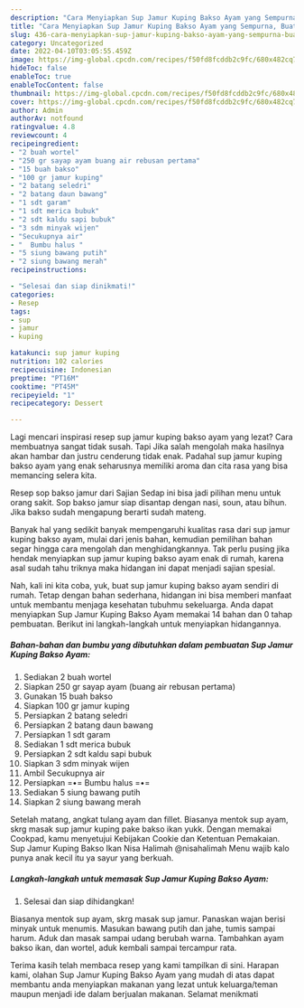```yaml
---
description: "Cara Menyiapkan Sup Jamur Kuping Bakso Ayam yang Sempurna, Buat Buka Puasa Bikin Ngiler"
title: "Cara Menyiapkan Sup Jamur Kuping Bakso Ayam yang Sempurna, Buat Buka Puasa Bikin Ngiler"
slug: 436-cara-menyiapkan-sup-jamur-kuping-bakso-ayam-yang-sempurna-buat-buka-puasa-bikin-ngiler
category: Uncategorized
date: 2022-04-10T03:05:55.459Z
image: https://img-global.cpcdn.com/recipes/f50fd8fcddb2c9fc/680x482cq70/sup-jamur-kuping-bakso-ayam-foto-resep-utama.jpg
hideToc: false
enableToc: true
enableTocContent: false
thumbnail: https://img-global.cpcdn.com/recipes/f50fd8fcddb2c9fc/680x482cq70/sup-jamur-kuping-bakso-ayam-foto-resep-utama.jpg
cover: https://img-global.cpcdn.com/recipes/f50fd8fcddb2c9fc/680x482cq70/sup-jamur-kuping-bakso-ayam-foto-resep-utama.jpg
author: Admin
authorAv: notfound
ratingvalue: 4.8
reviewcount: 4
recipeingredient:
- "2 buah wortel"
- "250 gr sayap ayam buang air rebusan pertama"
- "15 buah bakso"
- "100 gr jamur kuping"
- "2 batang seledri"
- "2 batang daun bawang"
- "1 sdt garam"
- "1 sdt merica bubuk"
- "2 sdt kaldu sapi bubuk"
- "3 sdm minyak wijen"
- "Secukupnya air"
- "  Bumbu halus "
- "5 siung bawang putih"
- "2 siung bawang merah"
recipeinstructions:

- "Selesai dan siap dinikmati!"
categories:
- Resep
tags:
- sup
- jamur
- kuping

katakunci: sup jamur kuping 
nutrition: 102 calories
recipecuisine: Indonesian
preptime: "PT16M"
cooktime: "PT45M"
recipeyield: "1"
recipecategory: Dessert

---
```



Lagi mencari inspirasi resep sup jamur kuping bakso ayam yang lezat? Cara membuatnya sangat tidak susah. Tapi Jika salah mengolah maka hasilnya akan hambar dan justru cenderung tidak enak. Padahal sup jamur kuping bakso ayam yang enak seharusnya memiliki aroma dan cita rasa yang bisa memancing selera kita.


Resep sop bakso jamur dari Sajian Sedap ini bisa jadi pilihan menu untuk orang sakit. Sop bakso jamur siap disantap dengan nasi, soun, atau bihun. Jika bakso sudah mengapung berarti sudah mateng.

Banyak hal yang sedikit banyak mempengaruhi kualitas rasa dari sup jamur kuping bakso ayam, mulai dari jenis bahan, kemudian pemilihan bahan segar hingga cara mengolah dan menghidangkannya. Tak perlu pusing jika hendak menyiapkan sup jamur kuping bakso ayam enak di rumah, karena asal sudah tahu triknya maka hidangan ini dapat menjadi sajian spesial.


Nah, kali ini kita coba, yuk, buat sup jamur kuping bakso ayam sendiri di rumah. Tetap dengan bahan sederhana, hidangan ini bisa memberi manfaat untuk membantu menjaga kesehatan tubuhmu sekeluarga. Anda dapat menyiapkan Sup Jamur Kuping Bakso Ayam memakai 14 bahan dan 0 tahap pembuatan. Berikut ini langkah-langkah untuk menyiapkan hidangannya.

<!--inarticleads1-->

##### Bahan-bahan dan bumbu yang dibutuhkan dalam pembuatan Sup Jamur Kuping Bakso Ayam:

1. Sediakan 2 buah wortel
1. Siapkan 250 gr sayap ayam (buang air rebusan pertama)
1. Gunakan 15 buah bakso
1. Siapkan 100 gr jamur kuping
1. Persiapkan 2 batang seledri
1. Persiapkan 2 batang daun bawang
1. Persiapkan 1 sdt garam
1. Sediakan 1 sdt merica bubuk
1. Persiapkan 2 sdt kaldu sapi bubuk
1. Siapkan 3 sdm minyak wijen
1. Ambil Secukupnya air
1. Persiapkan  =•= Bumbu halus =•=
1. Sediakan 5 siung bawang putih
1. Siapkan 2 siung bawang merah


Setelah matang, angkat tulang ayam dan fillet. Biasanya mentok sup ayam, skrg masak sup jamur kuping pake bakso ikan yukk. Dengan memakai Cookpad, kamu menyetujui Kebijakan Cookie dan Ketentuan Pemakaian. Sup Jamur Kuping Bakso Ikan Nisa Halimah @nisahalimah Menu wajib kalo punya anak kecil itu ya sayur yang berkuah. 

<!--inarticleads2-->

##### Langkah-langkah untuk memasak Sup Jamur Kuping Bakso Ayam:


1. Selesai dan siap dihidangkan!

Biasanya mentok sup ayam, skrg masak sup jamur. Panaskan wajan berisi minyak untuk menumis. Masukan bawang putih dan jahe, tumis sampai harum. Aduk dan masak sampai udang berubah warna. Tambahkan ayam bakso ikan, dan wortel, aduk kembali sampai tercampur rata. 

Terima kasih telah membaca resep yang kami tampilkan di sini. Harapan kami, olahan Sup Jamur Kuping Bakso Ayam yang mudah di atas dapat membantu anda menyiapkan makanan yang lezat untuk keluarga/teman maupun menjadi ide dalam berjualan makanan. Selamat menikmati

